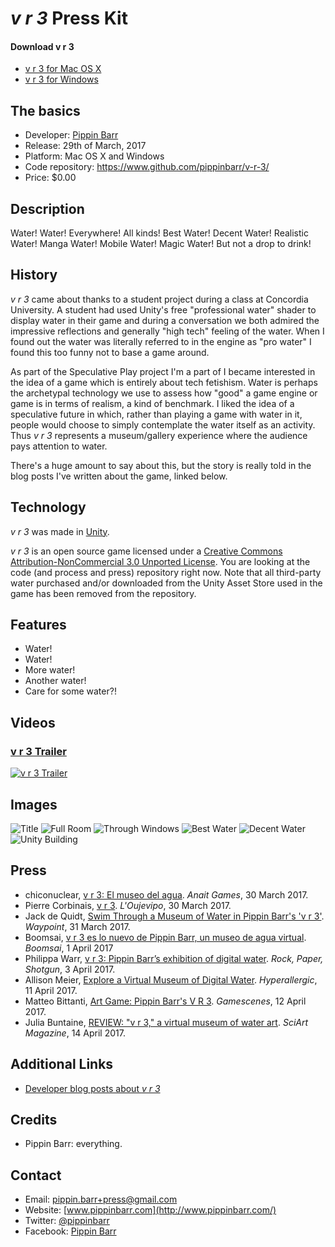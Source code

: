 # *v r 3* Press Kit

#### Download v r 3
* [v r 3 for Mac OS X](https://github.com/pippinbarr/v-r-3/releases/download/v1.0/vr3-mac.zip)
* [v r 3 for Windows](https://github.com/pippinbarr/v-r-3/releases/download/v1.0/vr3-windows.zip)


## The basics

* Developer: [Pippin Barr](http://www.pippinbarr.com/)
* Release: 29th of March, 2017
* Platform: Mac OS X and Windows
* Code repository: https://www.github.com/pippinbarr/v-r-3/
* Price: $0.00

## Description

Water! Water! Everywhere! All kinds! Best Water! Decent Water! Realistic Water! Manga Water! Mobile Water! Magic Water! But not a drop to drink!

## History

*v r 3* came about thanks to a student project during a class at Concordia University. A student had used Unity's free "professional water" shader to display water in their game and during a conversation we both admired the impressive reflections and generally "high tech" feeling of the water. When I found out the water was literally referred to in the engine as "pro water" I found this too funny not to base a game around.

As part of the Speculative Play project I'm a part of I became interested in the idea of a game which is entirely about tech fetishism. Water is perhaps the archetypal technology we use to assess how "good" a game engine or game is in terms of realism, a kind of benchmark. I liked the idea of a speculative future in which, rather than playing a game with water in it, people would choose to simply contemplate the water itself as an activity. Thus *v r 3* represents a museum/gallery experience where the audience pays attention to water.

There's a huge amount to say about this, but the story is really told in the blog posts I've written about the game, linked below.



## Technology

*v r 3* was made in [Unity](http://unity3d.com).

*v r 3* is an open source game licensed under a [Creative Commons Attribution-NonCommercial 3.0 Unported License](http://creativecommons.org/licenses/by-nc/3.0/). You are looking at the code (and process and press) repository right now. Note that all third-party water purchased and/or downloaded from the Unity Asset Store used in the game has been removed from the repository.

## Features

* Water!
* Water!
* More water!
* Another water!
* Care for some water?!

## Videos

### [v r 3 Trailer](https://www.youtube.com/watch?v=20YTk95kG34)

[![v r 3 Trailer](https://img.youtube.com/vi/20YTk95kG34/0.jpg)](https://www.youtube.com/watch?v=20YTk95kG34)

## Images

![Title](images/Title.png) ![Full Room](images/Full%20Room.png) ![Through Windows](images/Through%20Windows.png) ![Best Water](images/Best%20Water.png) ![Decent Water](images/Decent%20Water.png) ![Unity Building](images/Unity%20Building.png)

## Press
* chiconuclear, [v r 3: El museo del agua](http://www.anaitgames.com/articulos/v-r-3-pippin-barr). *Anait Games*, 30 March 2017.
* Pierre Corbinais, [v r 3](http://oujevipo.fr/non-classe/5988-v-r-3/). *L'Oujevipo*, 30 March 2017.
* Jack de Quidt, [Swim Through a Museum of Water in Pippin Barr's 'v r 3'](https://waypoint.vice.com/en_us/article/swim-through-a-museum-of-water-in-pippin-barrs-v-r-3). *Waypoint*, 31 March 2017.
* Boomsai, [v r 3 es lo nuevo de Pippin Barr, un museo de agua virtual](http://boomsai.com/v-r-3-lo-nuevo-pippin-barr-museo-agua-virtual). *Boomsai*, 1 April 2017
* Philippa Warr, [v r 3: Pippin Barr’s exhibition of digital water](https://www.rockpapershotgun.com/2017/04/03/v-r-3-digital-water/). *Rock, Paper, Shotgun*, 3 April 2017.
* Allison Meier, [Explore a Virtual Museum of Digital Water](https://hyperallergic.com/370712/virtual-museum-of-digital-water/). *Hyperallergic*, 11 April 2017.
* Matteo Bittanti, [Art Game: Pippin Barr's V R 3](http://www.gamescenes.org/2017/04/art-game-pippin-barrs-v-r-3-2017.html). *Gamescenes*, 12 April 2017.
* Julia Buntaine, [REVIEW: "v r 3," a virtual museum of water art](http://www.sciartmagazine.com/blog/review-v-r-3-a-virtual-museum-of-water-art). *SciArt Magazine*, 14 April 2017.


## Additional Links

* [Developer blog posts about *v r 3*](http://www.pippinbarr.com/tag/v-r-3?order=asc)

## Credits

* Pippin Barr: everything.

## Contact

* Email: [pippin.barr+press@gmail.com](mailto:pippin.barr+press@gmail.com)
* Website: [www.pippinbarr.com](http://www.pippinbarr.com/)
* Twitter: [@pippinbarr](https://www.twitter.com/pippinbarr)
* Facebook: [Pippin Barr](http://www.facebook.com/pippin.barr)
